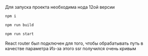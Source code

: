Для запуска проекта необходима нода 12ой версии

```bash
npm i

npm run build 

npm run start
```


React router был подключен для того, чтобы обрабатывать путь в качестве параметра 
Из-за этого ssr получился очень кривым
